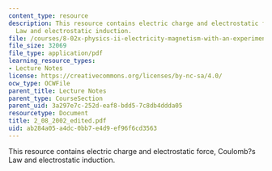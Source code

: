 ```yaml
---
content_type: resource
description: This resource contains electric charge and electrostatic force, Coulomb?s
  Law and electrostatic induction.
file: /courses/8-02x-physics-ii-electricity-magnetism-with-an-experimental-focus-spring-2005/ab284a05a4dc0bb7e4d9ef96f6cd3563_2_08_2002_edited.pdf
file_size: 32069
file_type: application/pdf
learning_resource_types:
- Lecture Notes
license: https://creativecommons.org/licenses/by-nc-sa/4.0/
ocw_type: OCWFile
parent_title: Lecture Notes
parent_type: CourseSection
parent_uid: 3a297e7c-252d-eaf8-bdd5-7c8db4ddda05
resourcetype: Document
title: 2_08_2002_edited.pdf
uid: ab284a05-a4dc-0bb7-e4d9-ef96f6cd3563
---
```

This resource contains electric charge and electrostatic force, Coulomb?s Law and electrostatic induction.